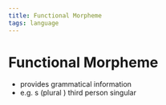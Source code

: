 ```yaml
---
title: Functional Morpheme
tags: language
---
```


# Functional Morpheme
- provides grammatical information
- e.g. s (plural ) third person singular








